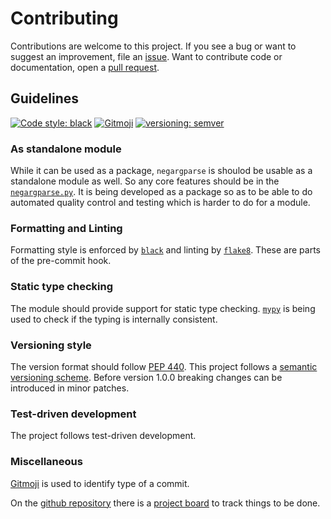 # Contributing

Contributions are welcome to this project. If you see a bug or want to suggest an improvement, file an [issue](https://github.com/k-sriram/aeqw/issues). Want to contribute code or documentation, open a [pull request](https://github.com/k-sriram/aeqw/pulls).

## Guidelines

[![Code style: black](https://img.shields.io/badge/code%20style-black-000000.svg)](https://github.com/psf/black)
[![Gitmoji](https://img.shields.io/badge/gitmoji-%20😜%20😍-FFDD67.svg)](https://gitmoji.dev)
[![versioning: semver](https://img.shields.io/badge/versioning-semver-white)](https://semver.org)


### As standalone module

While it can be used as a package, `negargparse` is shoulod be usable as a standalone module as well. So any core features should be in the [`negargparse.py`](negargparse/negargparse.py). It is being developed as a package so as to be able to do automated quality control and testing which is harder to do for a module.

### Formatting and Linting

Formatting style is enforced by [`black`](https://black.readthedocs.io/en/stable/) and linting by [`flake8`](https://flake8.pycqa.org/en/latest/). These are parts of the pre-commit hook.

### Static type checking

The module should provide support for static type checking. [`mypy`](https://mypy.readthedocs.io/en/stable/index.html) is being used to check if the typing is internally consistent.

### Versioning style

The version format should follow [PEP 440](https://www.python.org/dev/peps/pep-0440/). This project follows a [semantic versioning scheme](https://semver.org/). Before version 1.0.0 breaking changes can be introduced in minor patches.

### Test-driven development

The project follows test-driven development.

### Miscellaneous

[Gitmoji](https://gitmoji.dev/) is used to identify type of a commit.

On the [github repository](https://github.com/k-sriram/negargparse) there is a [project board](https://github.com/k-sriram/negargparse/projects/1) to track things to be done.
